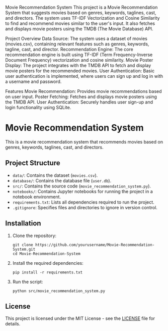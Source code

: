 Movie Recommendation System
This project is a Movie Recommendation System that suggests movies based on genres, keywords, taglines, cast, and directors. The system uses TF-IDF Vectorization and Cosine Similarity to find and recommend movies similar to the user's input. It also fetches and displays movie posters using the TMDB (The Movie Database) API.

Project Overview
Data Source: The system uses a dataset of movies (movies.csv), containing relevant features such as genres, keywords, tagline, cast, and director.
Recommendation Engine: The core recommendation engine is built using TF-IDF (Term Frequency-Inverse Document Frequency) vectorization and cosine similarity.
Movie Poster Display: The project integrates with the TMDB API to fetch and display movie posters for the recommended movies.
User Authentication: Basic user authentication is implemented, where users can sign up and log in with a username and password.

Features
Movie Recommendation: Provides movie recommendations based on user input.
Poster Fetching: Fetches and displays movie posters using the TMDB API.
User Authentication: Securely handles user sign-up and login functionality using SQLite.

# Movie Recommendation System

This is a movie recommendation system that recommends movies based on genres, keywords, taglines, cast, and directors.

## Project Structure

- `data/`: Contains the dataset (`movies.csv`).
- `database/`: Contains the database file (`user.db`).
- `src/`: Contains the source code (`movie_recommendation_system.py`).
- `notebooks/`: Contains Jupyter notebooks for running the project in a notebook environment.
- `requirements.txt`: Lists all dependencies required to run the project.
- `.gitignore`: Specifies files and directories to ignore in version control.

## Installation

1. Clone the repository:
   ```
   git clone https://github.com/yourusername/Movie-Recommendation-System.git
   cd Movie-Recommendation-System
   ```
2. Install the required dependencies:
   ```
   pip install -r requirements.txt
   ```
3. Run the script:
   ```
   python src/movie_recommendation_system.py
   ```

## License

This project is licensed under the MIT License - see the [LICENSE](LICENSE) file for details.
